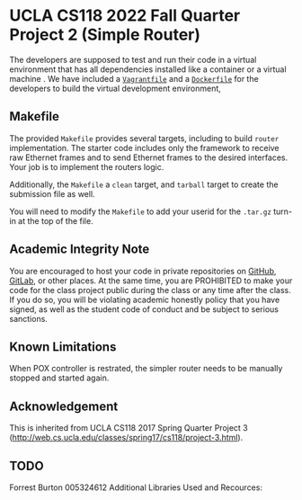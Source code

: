 UCLA CS118 2022 Fall Quarter Project 2 (Simple Router)
====================================

The developers are supposed to test and run their code in a virtual environment that has all dependencies installed like a container or a virtual machine .
We have included a [`Vagrantfile`](Vagrantfile) and a [`Dockerfile`](Dockerfile) for the developers to build the virtual development environment,

## Makefile

The provided `Makefile` provides several targets, including to build `router` implementation.  The starter code includes only the framework to receive raw Ethernet frames and to send Ethernet frames to the desired interfaces.  Your job is to implement the routers logic.

Additionally, the `Makefile` a `clean` target, and `tarball` target to create the submission file as well.

You will need to modify the `Makefile` to add your userid for the `.tar.gz` turn-in at the top of the file.

## Academic Integrity Note

You are encouraged to host your code in private repositories on [GitHub](https://github.com/), [GitLab](https://gitlab.com), or other places.  At the same time, you are PROHIBITED to make your code for the class project public during the class or any time after the class.  If you do so, you will be violating academic honestly policy that you have signed, as well as the student code of conduct and be subject to serious sanctions.

## Known Limitations

When POX controller is restrated, the simpler router needs to be manually stopped and started again.

## Acknowledgement

This is inherited from UCLA CS118 2017 Spring Quarter Project 3 (http://web.cs.ucla.edu/classes/spring17/cs118/project-3.html).

## TODO

Forrest Burton
005324612
Additional Libraries Used and Recources:
